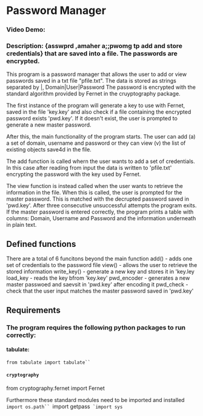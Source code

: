# Password Manager
### Video Demo:  <URL HERE>
### Description: {asswprd ,amaher a;;pwomg tp add and store credentials} that are saved into a file. The passwords are encrypted.

This program is a password manager that allows the user to add or view passwords saved in a txt file "pfile.txt". The data is stored as strings separated by |,
Domain|User|Password
The password is encrypted with the standard algorithm provided by Fernet in the cruyptography package.


The first instance of the program will generate a key to use with Fernet, saved in the file 'key.key' and also check if a file containing the encrypted password exists 'pwd.key'. If it doesn't exist, the user is prompted to generate a new master password.

After this, the main functionality of the program starts.
The user can add (a) a set of domain, username and password or they can view (v) the list of existing objects save4d in the file.

The add function is called whern the user wants to add a set of credentials. In this case after reading from input the data is written to 'pfile.txt' encrypting the password with the key used by Fernet.

The view function is instead called when the user wants to retrieve the information in the file. When this is called, the user is prompted for the master password. This is matched with the decrupted password saved in 'pwd.key'. After three consecutive unsuccessful attempts the program exits.
If the master password is entered correctly, the program prints a table with columns: Domain, Username and Password and the information underneath in plain text.

## Defined functions
There are a total of 6 funcitons beyond the main function
add() - adds one set of credentials to the password file
view() - allows the user to retrieve the stored information
write_key() - generate a new key and stores it in 'key.ley 
load_key - reads the key bfrom 'key.key'
pwd_encoder - generates a new master passwoed and saevsit in 'pwd.key' after encoding it
pwd_check - check that the user input matches the master password saved in 'pwd.key'

## Requirements
### The program requires the following python packages to run correctly:

#### tabulate:
`from tabulate import tabulate``
`
#### `cryptography`
from cryptography.fernet import Fernet

Furthermore these standard modules need to be imported and installed
`import os.path``
`import getpass``
`import sys``


